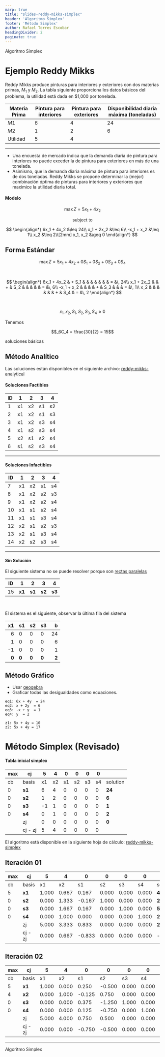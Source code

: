 ```yaml
---
marp: true
title: "slides-reddy-mikks-simplex"
header: 'Algoritmo Simplex'
footer: 'Método Simplex'
author: Rafael Torres Escobar
headingDivider: 2
paginate: true
---
```




<!-- _paginate: skip -->

<p class="outstanding-title">Algoritmo Simplex</p>

# Ejemplo Reddy Mikks


Reddy Mikks produce pinturas para interiores y exteriores con dos materias primas, $M_1$ y $M_2$. La tabla siguiente proporciona los datos básicos del problema, la utilidad está dada en \$1,000 por tonelada.


| Materia Prima | Pintura para interiores | Pintura para exteriores | Disponibilidad diaria máxima (toneladas) |
|---------------|-------------------------|-------------------------|------------------------------------------|
| $M1$          | 6                       | 4                       | 24                                       |
| $M2$          | 1                       | 2                       | 6                                        |
| Utilidad      | 5                       | 4                       |                                          |

---


- Una encuesta de mercado indica que la demanda diaria de pintura para interiores no puede exceder la de pintura para exteriores en más de una tonelada. 
- Asimismo, que la demanda diaria máxima de pintura para interiores es de dos toneladas. Reddy Mikks se propone determinar la (mejor) combinación óptima de pinturas para interiores y exteriores que maximice la utilidad diaria total.

#### Modelo

$$\max Z = 5x_1 + 4x_2$$

<center>subject to</center>
  
$$
\begin{align*}
6x_1 + 4x_2  &\leq 24\\
x_1 + 2x_2  &\leq 6\\
-x_1 + x_2  &\leq 1\\
x_2  &\leq 2\\[2mm]
x_1, x_2  &\geq 0
\end{align*}
$$

## Forma Estándar

$$\max Z = 5x_1 + 4x_2 + 0S_1 + 0S_2 + 0S_3 + 0S_4$$

<br>
  
$$
\begin{align*}
6x_1 + 4x_2 & + S_1 &   &       &   &      &   &     & = &\, 24\\
x_1 + 2x_2  &       & + & S_2   &   &      &   &     & = &\, 6\\
-x_1 + x_2  &       &   &       & + &  S_3 &   &     & = &\, 1\\
x_2         &       &   &       &   &      & + & S_4 & = &\, 2
\end{align*}
$$

<br>

$$x_1, x_2, S_1, S_2, S_3, S_4  \geq 0$$


Tenemos 

$$_6C_4 = \frac{30}{2} = 15$$ 

soluciones básicas


## Método Analítico

Las soluciones están disponibles en el siguiente archivo: <a href="https://docs.google.com/spreadsheets/d/1qJzrwWjYqAQBkCWNtAmCBN9Q5Ymp36oqd6Yj7_i5cDc/edit?usp=sharing" target="_blank" alt="analytical method"> reddy-mikks-analytical</a>

#### Soluciones Factibles

| ID | 1  | 2  | 3  | 4  |
|----|----|----|----|----|
| 1  | x1 | x2 | s1 | s2 |
| 2  | x1 | x2 | s1 | s3 |
| 3  | x1 | x2 | s3 | s4 |
| 4  | x1 | s2 | s3 | s4 |
| 5  | x2 | s1 | s2 | s4 |
| 6  | s1 | s2 | s3 | s4 |


---


#### Soluciones Infactibles

| ID | 1  | 2  | 3  | 4  |
|----|----|----|----|----|
| 7  | x1 | x2 | s1 | s4 |
| 8  | x1 | x2 | s2 | s3 |
| 9  | x1 | x2 | s2 | s4 |
| 10 | x1 | s1 | s2 | s4 |
| 11 | x1 | s1 | s3 | s4 |
| 12 | x2 | s1 | s2 | s3 |
| 13 | x2 | s1 | s3 | s4 |
| 14 | x2 | s2 | s3 | s4 |

----

#### Sin Solución 

El siguiente sistema no se puede resolver porque son <a href="https://math.libretexts.org/Bookshelves/Linear_Algebra/Fundamentals_of_Matrix_Algebra_(Hartman)/01%3A_Systems_of_Linear_Equations/1.04%3A_Existence_and_Uniqueness_of_Solutions" target="_blank" alt="Unique solutions">rectas paralelas</a>



| ID | 1  | 2  | 3  | 4  |
|----|----|----|----|----|
| 15 | **x1** | **s1** | **s2** | **s3** |

<br>

El sistema es el siguiente, observar la última fila del sistema

| x1 | s1 | s2 | s3 | b  |
|----:|----|----|----|----:|
| 6  | 0  | 0  | 0  | 24 |
| 1  | 0  | 0  | 0  | 6  |
| -1 | 0  | 0  | 0  | 1  |
| **0**  | **0**  | **0**  | **0**  | **2**  |


## Método Gráfico

- Usar <a href="https://www.geogebra.org/calculator/w8kc6wjp" target="_blank" alt="graphical method">geogebra</a>
- Graficar todas las desigualdades como ecuaciones.

```
eq1: 6x + 4y  = 24
eq2: x + 2y  = 6
eq3: -x + y  = 1
eq4: y  = 2
```

```
z1: 5x + 4y = 10
z2: 5x + 4y = 17
```

# Método Simplex (Revisado)

#### Tabla inicial simplex

| max | cj      | 5  | 4  | 0  | 0  | 0  | 0  |          |
|-----|---------|----|----|----|----|----|----|----------|
| cb  | basis   | x1 | x2 | s1 | s2 | s3 | s4 | solution |
| 0   | **s1**      | 6  | 4  | 0  | 0  | 0  | 0  | **24**       |
| 0   | **s2**      | 1  | 2  | 0  | 0  | 0  | 0  | **6**        |
| 0   | **s3**      | -1 | 1  | 0  | 0  | 0  | 0  | **1**        |
| 0   | **s4**      | 0  | 1  | 0  | 0  | 0  | 0  | **2**        |
|     | zj      | 0  | 0  | 0  | 0  | 0  | 0  | **0**        |
|     | cj - zj | 5  | 4  | 0  | 0  | 0  | 0  |          |

El algoritmo está disponible en la siguiente hoja de cálculo: <a href="https://docs.google.com/spreadsheets/d/17LrgphmAe6lc9VRwEU9RsYAy1yUO86HrLEWlmnSuuIA/edit?usp=sharing" target="_blank" alt="simplex">reddy-mikks-simplex</a>

<a href="" target="_blank" alt=""></a>

## Iteración 01

| max | cj      | 5     | 4     | 0      | 0     | 0     | 0     |          |
|-----|---------|-------|-------|--------|-------|-------|-------|----------|
| cb  | basis   | x1    | x2    | s1     | s2    | s3    | s4    | solution |
| 5   | **x1**      | 1.000 | 0.667 | 0.167  | 0.000 | 0.000 | 0.000 | **4.000**    |
| 0   | **s2**      | 0.000 | 1.333 | -0.167 | 1.000 | 0.000 | 0.000 | **2.000**    |
| 0   | **s3**      | 0.000 | 1.667 | 0.167  | 0.000 | 1.000 | 0.000 | **5.000**    |
| 0   | **s4**      | 0.000 | 1.000 | 0.000  | 0.000 | 0.000 | 1.000 | **2.000**    |
|     | zj      | 5.000 | 3.333 | 0.833  | 0.000 | 0.000 | 0.000 | **20**       |
|     | cj - zj | 0.000 | 0.667 | -0.833 | 0.000 | 0.000 | 0.000 | --       |


## Iteración 02


| max | cj      | 5     | 4     | 0      | 0      | 0     | 0     |          |
|-----|---------|-------|-------|--------|--------|-------|-------|----------|
| cb  | basis   | x1    | x2    | s1     | s2     | s3    | s4    | solution |
| 5   | **x1**      | 1.000 | 0.000 | 0.250  | -0.500 | 0.000 | 0.000 | **3.000**    |
| 4   | **x2**      | 0.000 | 1.000 | -0.125 | 0.750  | 0.000 | 0.000 | **1.500**    |
| 0   | **s3**      | 0.000 | 0.000 | 0.375  | -1.250 | 1.000 | 0.000 | **2.500**    |
| 0   | **s4**      | 0.000 | 0.000 | 0.125  | -0.750 | 0.000 | 1.000 | **0.500**    |
|     | zj      | 5.000 | 4.000 | 0.750  | 0.500  | 0.000 | 0.000 | **21**       |
|     | cj - zj | 0.000 | 0.000 | -0.750 | -0.500 | 0.000 | 0.000 | **Optimal**  |


---

<p class="outstanding-title">Algoritmo Simplex</p>
